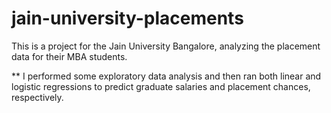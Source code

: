 # jain-university-placements
This is a project for the Jain University Bangalore, analyzing the placement data for their MBA students.

** I performed some exploratory data analysis and then ran both linear and logistic regressions to predict graduate salaries and placement chances, respectively.
